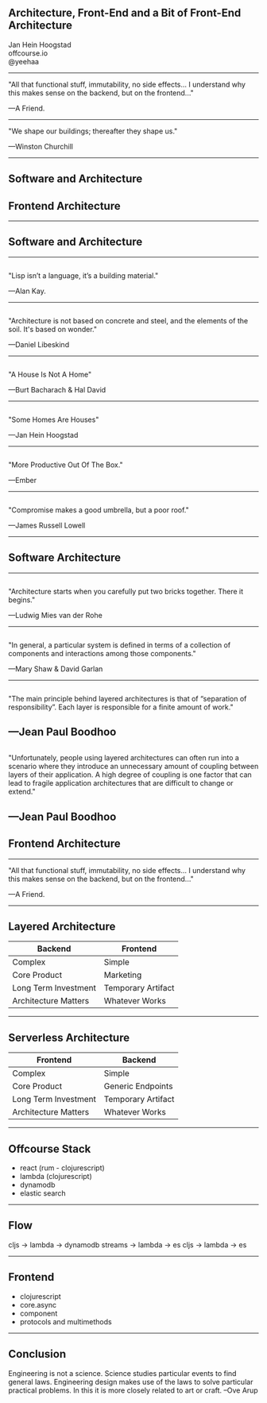## Architecture, Front-End and a Bit of Front-End Architecture
Jan Hein Hoogstad   
offcourse.io   
@yeehaa

---
"All that functional stuff, immutability, no side effects... I understand why this makes sense on the backend, but on the frontend..." 

—A Friend.

---
"We shape our buildings; thereafter they shape us." 

—Winston Churchill

---
## Software and Architecture
## Frontend Architecture

---
## Software and Architecture

---
<img class="stretch" data-src="assets/brick-generic.jpg">

"Lisp isn’t a language, it’s a building material." 

—Alan Kay.

<!--- 

+ We programmers mostly talk about architecture in terms of the building blocks that we use, but rarely about the actual artifacts that we produce. 

These building blocks can be:
+ Languages
+ Abstractions
+ Libraries and Frameworks
+ Patterns

-->

---
<img class="stretch" data-src="assets/libeskind.jpg">

"Architecture is not based on concrete and steel, and the elements of the soil. It's based on wonder." 

—Daniel Libeskind

<!---

+ Actual Architects tend to do the exact opposite.
+ To them, architecture more about the lived spaces rather than the construction. 
+ In the case of software development, the lived space would be the actual program

-->

---
<img class="stretch" data-src="assets/unlivable-house.jpg">

"A House Is Not A Home" 

—Burt Bacharach & Hal David

---
<img class="stretch" data-src="assets/cozy-house.jpg">

"Some Homes Are Houses" 

—Jan Hein Hoogstad

<!---

+ There is a relation between the building blocks and their use
+ In this presentation, I want to look at different frontend architectures and the actual buildings that they would correspond to.

-->

---
<img class="stretch" data-src="assets/prefab.gif">

"More Productive Out Of The Box." 

—Ember
    
<!---
## Advantages
+ Quick To Get Started 
+ One Model Fits All
-->

---
<img class="stretch" data-src="assets/belgian-house2.jpg">

"Compromise makes a good umbrella, but a poor roof." 

—James Russell Lowell

<!---
## Disadvantages
+ Limited Options to Customize
-->

---
## Software Architecture

---

<img class="stretch" data-src="assets/bricks.jpg">

"Architecture starts when you carefully put two bricks together. There it begins." 

—Ludwig Mies van der Rohe

---

<img class="stretch" data-src="assets/blueprint.jpg">

"In general, a particular system is defined in terms of a collection of components and interactions among those components." 

—Mary Shaw & David Garlan

<!---

When we talk about sofware architecture, we mostly talk about patterns i.e. how do the different components relate to eachother

-->

---
<img class="stretch" data-src="assets/three-stories.jpg">

"The main principle behind layered architectures is that of “separation of responsibility”. Each layer is responsible for a finite amount of work."

—Jean Paul Boodhoo
---
<img class="stretch" data-src="assets/escher.jpg">

"Unfortunately, people using layered architectures can often run into a scenario where they introduce an unnecessary amount of coupling between layers of their application. A high degree of coupling is one factor that can lead to fragile application architectures that are difficult to change or extend."

—Jean Paul Boodhoo
---



## Frontend Architecture
---
"All that functional stuff, immutability, no side effects... I understand why this makes sense on the backend, but on the frontend..." 

—A Friend.

---
## Layered Architecture

|Backend              |Frontend           |
|---------------------|-------------------|
|Complex              |Simple             |
|Core Product         |Marketing          |
|Long Term Investment |Temporary Artifact |
|Architecture Matters |Whatever Works     |

---
## Serverless Architecture 

|Frontend                  |Backend              |
|--------------------------|---------------------|
|Complex                   |Simple               |
|Core Product              |Generic Endpoints    |
|Long Term Investment      |Temporary Artifact   |
|Architecture Matters      |Whatever Works       |

<!---
misnomer
-->

---
## Offcourse Stack

+ react (rum - clojurescript)
+ lambda (clojurescript)
+ dynamodb
+ elastic search

<!---
merely bricks not that interesting. Architecture starts when you put these things together
-->

---
## Flow

cljs -> lambda -> dynamodb streams -> lambda -> es
cljs -> lambda -> es

<!--
+ high-level does not look that much different from a  traditional client-server stack, but this is misleading. 
+ Interesting part is that all elements are completely decoupled. 
+ In other words, a serverless architecture forces you to avoid unnecessary dependencies
-->

---
## Frontend

+ clojurescript
+ core.async
+ component
+ protocols and multimethods

<!--
With Offcourse we tried to bring a similar approach to the frontend.
-->

---
## Conclusion

Engineering is not a science. Science studies particular events to find general laws. Engineering design makes use of the laws to solve particular practical problems. In this it is more closely related to art or craft. –Ove Arup
